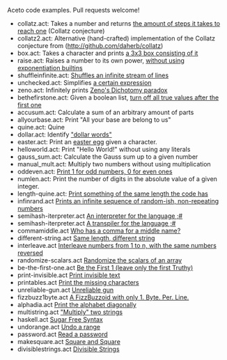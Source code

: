 Aceto code examples. Pull requests welcome!

- collatz.act: Takes a number and returns [the amount of steps it takes to reach one](https://codegolf.stackexchange.com/a/120204/21173) (Collatz conjecture)
- collatz2.act: Alternative (hand-crafted) implementation of the Collatz conjecture from (http://github.com/daherb/collatz)
- box.act: Takes a character and prints [a 3x3 box consisting of it](https://codegolf.stackexchange.com/questions/120052/try-to-make-a-square/120106#120106)
- raise.act: Raises a number to its own power, [without using exponentiation builtins](https://codegolf.stackexchange.com/a/120055/21173)
- shuffleinfinite.act: [Shuffles an infinite stream of lines](https://codegolf.stackexchange.com/a/120591/21173)
- unchecked.act: Simplifies [a certain expression](https://codegolf.stackexchange.com/a/120032/21173)
- zeno.act: Infinitely prints [Zeno's Dichotomy paradox](https://codegolf.stackexchange.com/a/120826/21173)
- bethefirstone.act: Given a boolean list, [turn off all true values after the first one](https://codegolf.stackexchange.com/a/119487/21173)
- accusum.act: Calculate a sum of an arbitrary amount of parts
- allyourbase.act: Print "All your base are belong to us"
- quine.act: Quine
- dollar.act: Identify ["dollar words"](https://codegolf.stackexchange.com/a/116988/21173)
- easter.act: Print an [easter egg](https://codegolf.stackexchange.com/a/116971/21173) given a character.
- helloworld.act: Print "Hello World!" without using any literals
- gauss_sum.act: Calculate the Gauss sum up to a given number
- manual_mult.act: Multiply two numbers without using multiplication
- oddeven.act: [Print 1 for odd numbers, 0 for even ones](https://codegolf.stackexchange.com/a/119530/21173)
- numlen.act: Print the number of digits in the absolute value of a given integer.
- length-quine.act: [Print something of the same length the code has](https://codegolf.stackexchange.com/a/121386/21173)
- infinrand.act [Prints an infinite sequence of random-ish, non-repeating numbers](https://codegolf.stackexchange.com/a/121960/21173)
- semihash-iterpreter.act [An interpreter for the language ;#](https://codegolf.stackexchange.com/a/121990/21173)
- semihash-iterpreter.act [A transpiler for the language ;#](https://codegolf.stackexchange.com/a/122182/21173)
- commamiddle.act [Who has a comma for a middle name?](https://codegolf.stackexchange.com/a/123351/21173)
- different-string.act [Same length, different string](https://codegolf.stackexchange.com/a/123591/21173)
- interleave.act [Interleave numbers from 1 to n, with the same numbers reversed](https://codegolf.stackexchange.com/a/123479/21173)
- randomize-scalars.act [Randomize the scalars of an array](https://codegolf.stackexchange.com/a/123634/21173)
- be-the-first-one.act [Be the First 1 (leave only the first Truthy)](https://codegolf.stackexchange.com/a/119487/21173)
- print-invisible.act [Print invisible text](https://codegolf.stackexchange.com/a/123594/21173)
- printables.act [Print the missing characters](https://codegolf.stackexchange.com/a/123770/21173)
- unreliable-gun.act [Unreliable gun](https://codegolf.stackexchange.com/a/123948/21173)
- fizzbuzz1byte.act [A FizzBuzzoid with only 1. Byte. Per. Line.](https://codegolf.stackexchange.com/a/124355/21173)
- alphadia.act [Print the alphabet diagonally](https://codegolf.stackexchange.com/a/125240/21173)
- multistring.act ["Multiply" two strings](https://codegolf.stackexchange.com/a/125629/21173)
- haskell.act [Sugar Free Syntax](https://codegolf.stackexchange.com/a/126469/21173)
- undorange.act [Undo a range](https://codegolf.stackexchange.com/a/139860/21173)
- password.act [Read a password](https://codegolf.stackexchange.com/a/125637/21173)
- makesquare.act [Square and Square](https://codegolf.stackexchange.com/a/139874/21173)
- divisiblestrings.act [Divisible Strings](https://codegolf.stackexchange.com/a/210872/21173)
